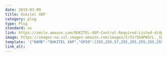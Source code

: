 ```yaml
---
date: 2019-03-09
title: Oukitel X6P
category: plug
type: Plug
standard: us
link: https://smile.amazon.com/OUKITEL-X6P-Control-Required-Listed-4/dp/B07JK5MJBK/ref=sr_1_7?keywords=oukitel&qid=1552148974&s=gateway&sr=8-7
image: https://images-na.ssl-images-amazon.com/images/I/51r5b4PWSrL._SL1000_.jpg
template: '{"NAME":"OUKITEL X6P","GPIO":[255,255,57,255,255,255,255,255,255,17,255,21,255],"FLAG":0,"BASE":18}' 
link_alt: 
---
```









